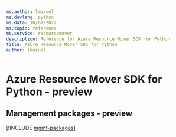 ```yaml
---
ms.author: lmazuel
ms.devlang: python
ms.data: 10/07/2022
ms.topic: reference
ms.service: resourcemover
description: Reference for Azure Resource Mover SDK for Python
title: Azure Resource Mover SDK for Python
author: lmazuel
---
```

# Azure Resource Mover SDK for Python - preview

## Management packages - preview
[!INCLUDE [mgmt-packages](resource-mover-mgmt-index.md)]
